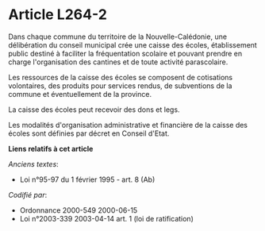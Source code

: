 # Article L264-2

Dans chaque commune du territoire de la Nouvelle-Calédonie, une délibération du conseil municipal crée une caisse des écoles,
établissement public destiné à faciliter la fréquentation scolaire et pouvant prendre en charge l'organisation des cantines
et de toute activité parascolaire.

Les ressources de la caisse des écoles se composent de cotisations volontaires, des produits pour services rendus, de
subventions de la commune et éventuellement de la province.

La caisse des écoles peut recevoir des dons et legs.

Les modalités d'organisation administrative et financière de la caisse des écoles sont définies par décret en Conseil d'Etat.

**Liens relatifs à cet article**

_Anciens textes_:

  - Loi n°95-97 du 1 février 1995 - art. 8 (Ab)

_Codifié par_:

  - Ordonnance 2000-549 2000-06-15
  - Loi n°2003-339 2003-04-14 art. 1 (loi de ratification)
